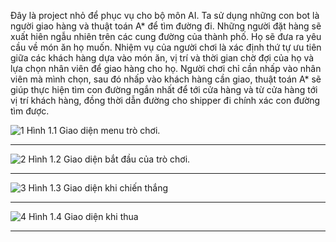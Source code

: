 Đây là project nhỏ để phục vụ cho bộ môn AI. Ta sử dụng những con bot là người giao hàng và thuật toán A* để tìm đường đi. 
Những người đặt hàng sẽ xuất hiên ngẫu nhiên trên các cung đường của thành phố. Họ sẽ đưa ra yêu cầu về món ăn họ muốn. Nhiệm vụ của người chơi là xác định thứ tự ưu tiên giữa các khách hàng dựa vào món ăn, vị trí và thời gian chờ đợi của họ và lựa chọn nhân viên để giao hàng cho họ. Người chơi chỉ cần nhấp vào nhân viên mà mình chọn, sau đó nhấp vào khách hàng cần giao, thuật toán A* sẽ giúp thực hiện tìm con đường ngắn nhất để tới cửa hàng và từ cửa hàng tới vị trí khách hàng, đồng thời dẫn đường cho shipper đi chính xác con đường tìm được.

![1](https://github.com/Monkey-D-Luc/A-star/assets/133494882/bedb160e-d69f-45d0-b934-f386f29770a1)
Hình 1.1 Giao diện menu trò chơi.

---------------------------------
 
![2](https://github.com/Monkey-D-Luc/A-star/assets/133494882/ae7c02a3-da73-4e9f-8cdd-8688356482ea)
Hình 1.2 Giao diện bắt đầu của trò chơi.

---------------------------------
![3](https://github.com/Monkey-D-Luc/A-star/assets/133494882/836a3890-ae59-4988-8afd-29e447d5d4c8)
Hình 1.3 Giao diện khi chiến thắng

---------------------------------
![4](https://github.com/Monkey-D-Luc/A-star/assets/133494882/04692fa6-302e-445f-85ec-d00f3ac9dc08)
Hình 1.4 Giao diện khi thua

---------------------------------
